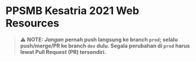 # PPSMB Kesatria 2021 Web Resources

> :warning: **NOTE: *Jangan* pernah push langsung ke branch `prod`; selalu push/merge/PR ke branch `dev` dulu. Segala perubahan di `prod` harus lewat Pull Request (PR) tersendiri.**
